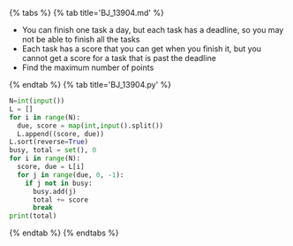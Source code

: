 {% tabs %}
{% tab title='BJ_13904.md' %}

* You can finish one task a day, but each task has a deadline, so you may not be able to finish all the tasks
* Each task has a score that you can get when you finish it, but you cannot get a score for a task that is past the deadline
* Find the maximum number of points

{% endtab %}
{% tab title='BJ_13904.py' %}

```py
N=int(input())
L = []
for i in range(N):
  due, score = map(int,input().split())
  L.append((score, due))
L.sort(reverse=True)
busy, total = set(), 0
for i in range(N):
  score, due = L[i]
  for j in range(due, 0, -1):
    if j not in busy:
      busy.add(j)
      total += score
      break
print(total)
```

{% endtab %}
{% endtabs %}